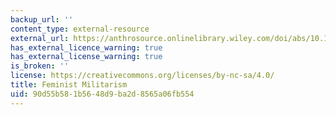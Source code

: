 ```yaml
---
backup_url: ''
content_type: external-resource
external_url: https://anthrosource.onlinelibrary.wiley.com/doi/abs/10.1525/pol.1999.22.2.17
has_external_licence_warning: true
has_external_license_warning: true
is_broken: ''
license: https://creativecommons.org/licenses/by-nc-sa/4.0/
title: Feminist Militarism
uid: 90d55b58-1b56-48d9-ba2d-8565a06fb554
---
```


